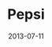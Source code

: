 ---
date: 2013-07-11
title: Pepsi
categories: silver
logo: Pepsi_logo.png
www: http://www.pepsi.com/‎
---